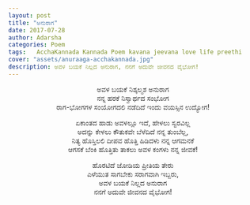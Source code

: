 ```yaml
---
layout: post
title: "ಅನುರಾಗ"
date: 2017-07-28
author: Adarsha
categories: Poem
tags:	AcchaKannada Kannada Poem kavana jeevana love life preethi
cover: "assets/anuraaga-acchakannada.jpg"
description: ಅವಳ ಬಯಕೆ ನಿಲ್ಲದ ಅನುರಾಗ, ನನಗೆ ಅದುವೇ ಜೀವನದ ವೈಭೋಗ!
---
```


<p align = "center">ಅವಳ ಬಯಕೆ ನಿಶ್ಕಲ್ಮಶ ಅನುರಾಗ<br>
ನನ್ನ ಹರಕೆ ನಿಸ್ವಾರ್ಥದ ಸಂಭೋಗ<br>
ರಾಗ-ಭೋಗಗಳ ಸಂಯೋಗದಲಿ ನಡೆದಿದೆ ಇಂದು ವಯಸ್ಸಿನ ಉದ್ಯೋಗ!<br></p>

<p align = "center">ಏಕಾಂತದ ಹಾಡು ಅವಳಲ್ಲೂ ಇದೆ, ಹೇಳಲು ಸ್ವರವಿಲ್ಲ<br>
ಅದನ್ನು ಕೇಳಲು ಕೌತುಕವೇ ಬೆಳೆದಿದೆ  ನನ್ನ ತುಂಬೆಲ್ಲ,<br>
ನಿತ್ಯ ಹೊಸ್ತಿಲಲಿ ದೀಪವ ಹೊತ್ತಿ ಹಿಡಿದಳು ನನ್ನ ಆಗಮನಕೆ<br>
ಆಗಸಕೆ ಬೆಂಕಿ ಹೊತ್ತಿತು ತಾಕಲು ಅವಳ ಕಂಗಳು ನನ್ನ ಜೀವಕೆ!<br></p>

<p align = "center">ಹೊರಟಿದೆ ಜೋಡಿಯ ಪ್ರೀತಿಯ ತೇರು<br>
ಎಳೆಯುತ ಸಾಗಬೇಕು ಸರಾಗವಾಗಿ ಇಬ್ಬರು,<br>
ಅವಳ ಬಯಕೆ ನಿಲ್ಲದ ಅನುರಾಗ<br>
ನನಗೆ ಅದುವೇ ಜೀವನದ ವೈಭೋಗ!<br></p>
